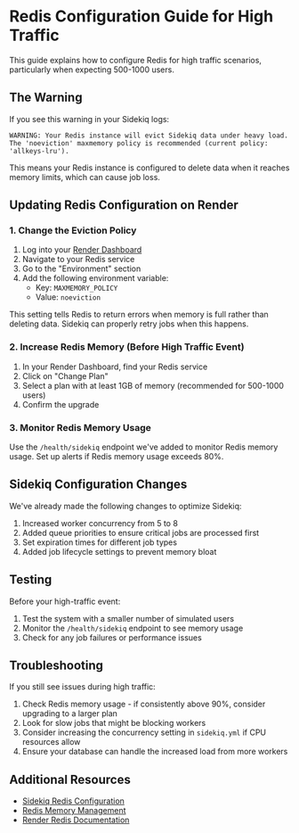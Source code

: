 # Redis Configuration Guide for High Traffic

This guide explains how to configure Redis for high traffic scenarios, particularly when expecting 500-1000 users.

## The Warning

If you see this warning in your Sidekiq logs:

```
WARNING: Your Redis instance will evict Sidekiq data under heavy load.
The 'noeviction' maxmemory policy is recommended (current policy: 'allkeys-lru').
```

This means your Redis instance is configured to delete data when it reaches memory limits, which can cause job loss.

## Updating Redis Configuration on Render

### 1. Change the Eviction Policy

1. Log into your [Render Dashboard](https://dashboard.render.com/)
2. Navigate to your Redis service
3. Go to the "Environment" section
4. Add the following environment variable:
   - Key: `MAXMEMORY_POLICY`
   - Value: `noeviction`

This setting tells Redis to return errors when memory is full rather than deleting data. Sidekiq can properly retry jobs when this happens.

### 2. Increase Redis Memory (Before High Traffic Event)

1. In your Render Dashboard, find your Redis service
2. Click on "Change Plan"
3. Select a plan with at least 1GB of memory (recommended for 500-1000 users)
4. Confirm the upgrade

### 3. Monitor Redis Memory Usage

Use the `/health/sidekiq` endpoint we've added to monitor Redis memory usage. Set up alerts if Redis memory usage exceeds 80%.

## Sidekiq Configuration Changes

We've already made the following changes to optimize Sidekiq:

1. Increased worker concurrency from 5 to 8
2. Added queue priorities to ensure critical jobs are processed first
3. Set expiration times for different job types
4. Added job lifecycle settings to prevent memory bloat

## Testing

Before your high-traffic event:

1. Test the system with a smaller number of simulated users
2. Monitor the `/health/sidekiq` endpoint to see memory usage
3. Check for any job failures or performance issues

## Troubleshooting

If you still see issues during high traffic:

1. Check Redis memory usage - if consistently above 90%, consider upgrading to a larger plan
2. Look for slow jobs that might be blocking workers
3. Consider increasing the concurrency setting in `sidekiq.yml` if CPU resources allow
4. Ensure your database can handle the increased load from more workers

## Additional Resources

- [Sidekiq Redis Configuration](https://github.com/sidekiq/sidekiq/wiki/Using-Redis#memory)
- [Redis Memory Management](https://redis.io/topics/memory-optimization)
- [Render Redis Documentation](https://render.com/docs/redis)
